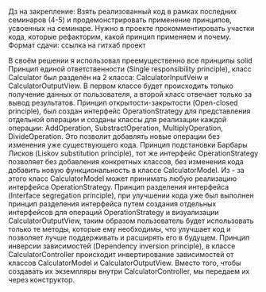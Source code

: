 Дз на закрепление:
Взять реализованный код в рамках последних семинаров (4-5) и продемонстрировать применение принципов, усвоенных на семинаре. Нужно в проекте прокомментировать участки кода, которые
рефакторим, какой принцип применяем и почему. Формат сдачи: ссылка на гитхаб проект

В своём решении я использовал преемущественно все принципы solid
Принцип единой ответственности (Single responsibility principle), класс Calculator был разделён на 2 класса: CalculatorInputVeiw и CalculatorOutputView. 
В первом классе будет происходить только получение данных от пользователя, а второй класс отвечает только за вывод результатов.
Принцип открытости-закрытости (Open-closed principle), был создан интерфейс OperationStrategy для представления отдельной операции и 
созданы классы для реализации каждой операции: AddOperation, SubstractOperation, MultiplyOperation, DivideOperation. 
Это позволит добавлять новые операции без изменения уже существующего кода.
Принцип подстановки Барбары Лисков (Liskov substitution principle), тот же интерфейс OperationStrategy позволяет без добавления конкретных классов, без изменения
кода добавить новую функциональность в классе CalculatorModel. Из - за этого класс CalculatorModel может принимать любую реализацию интерфейса OperationStrategy.
Принцип разделения интерфейса (Interface segregation principle), при улучшении кода уже был выполнен принцип разделения интерфейса путем создания отдельных 
интерфейсов для операций OperationStrategy и визуализации CalculatorOutputView, таким образом пользователь будет использовать только те методы, которые ему необходимы, 
что улучшает код и позволяет лучше поддерживать и расширять его в будущем.
Принцип инверсии зависимостей (Dependency inversion principle), в классе CalculatorController происходит инвертирование зависимостей от классов CalculatorModel 
и CalculatorOutputView. Вместо того, чтобы создавать их экземпляры внутри CalculatorController, мы передаем их через конструктор.
